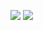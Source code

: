 ![](https://github-readme-stats.vercel.app/api?username=clr1235&show_icons=true&theme=dark&count_private=true)
![](https://github-readme-stats.vercel.app/api/top-langs/?username=clr1235&theme=dark&layout=compact)
